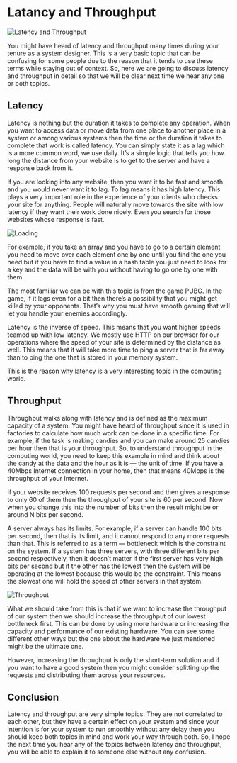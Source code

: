 # Latancy and Throughput

![Latency and Throughput](https://miro.medium.com/max/720/1*l-_egrC5G_iXRelmYajz6g.jpeg)

You might have heard of latency and throughput many times during your tenure as a system designer. This is a very basic topic that can be confusing for some people due to the reason that it tends to use these terms while staying out of context. So, here we are going to discuss latency and throughput in detail so that we will be clear next time we hear any one or both topics.

## Latency

Latency is nothing but the duration it takes to complete any operation. When you want to access data or move data from one place to another place in a system or among various systems then the time or the duration it takes to complete that work is called latency. You can simply state it as a lag which is a more common word, we use daily. It’s a simple logic that tells you how long the distance from your website is to get to the server and have a response back from it.

If you are looking into any website, then you want it to be fast and smooth and you would never want it to lag. To lag means it has high latency. This plays a very important role in the experience of your clients who checks your site for anything. People will naturally move towards the site with low latency if they want their work done nicely. Even you search for those websites whose response is fast.

![Loading](https://miro.medium.com/max/720/1*ytrDkRGy88OXMEgZizd3fg.jpeg)

For example, if you take an array and you have to go to a certain element you need to move over each element one by one until you find the one you need but if you have to find a value in a hash table you just need to look for a key and the data will be with you without having to go one by one with them.

The most familiar we can be with this topic is from the game PUBG. In the game, if it lags even for a bit then there’s a possibility that you might get killed by your opponents. That’s why you must have smooth gaming that will let you handle your enemies accordingly.

Latency is the inverse of speed. This means that you want higher speeds teamed up with low latency. We mostly use HTTP on our browser for our operations where the speed of your site is determined by the distance as well. This means that it will take more time to ping a server that is far away than to ping the one that is stored in your memory system.

This is the reason why latency is a very interesting topic in the computing world.

## Throughput

Throughput walks along with latency and is defined as the maximum capacity of a system. You might have heard of throughput since it is used in factories to calculate how much work can be done in a specific time. For example, if the task is making candies and you can make around 25 candies per hour then that is your throughput. So, to understand throughput in the computing world, you need to keep this example in mind and think about the candy at the data and the hour as it is — the unit of time. If you have a 40Mbps Internet connection in your home, then that means 40Mbps is the throughput of your Internet.

If your website receives 100 requests per second and then gives a response to only 60 of them then the throughput of your site is 60 per second. Now when you change this into the number of bits then the result might be or around N bits per second.

A server always has its limits. For example, if a server can handle 100 bits per second, then that is its limit, and it cannot respond to any more requests than that. This is referred to as a term — bottleneck which is the constraint on the system. If a system has three servers, with three different bits per second respectively, then it doesn’t matter if the first server has very high bits per second but if the other has the lowest then the system will be operating at the lowest because this would be the constraint. This means the slowest one will hold the speed of other servers in that system.

![Throughput](https://miro.medium.com/max/1100/1*L2exMUY75lVtZFz2pegMyQ.webp)

What we should take from this is that if we want to increase the throughput of our system then we should increase the throughput of our lowest bottleneck first. This can be done by using more hardware or increasing the capacity and performance of our existing hardware. You can see some different other ways but the one about the hardware we just mentioned might be the ultimate one.

However, increasing the throughput is only the short-term solution and if you want to have a good system then you might consider splitting up the requests and distributing them across your resources.

## Conclusion

Latency and throughput are very simple topics. They are not correlated to each other, but they have a certain effect on your system and since your intention is for your system to run smoothly without any delay then you should keep both topics in mind and work your way through both. So, I hope the next time you hear any of the topics between latency and throughput, you will be able to explain it to someone else without any confusion.
